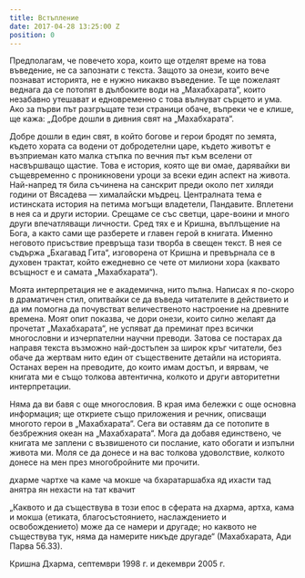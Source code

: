 ```yaml
---
title: Встъпление
date: 2017-04-28 13:25:00 Z
position: 0
---
```


Предполагам, че повечето хора, които ще отделят време на това въведение, не са запознати с текста. Защото за онези, които вече познават историята, не е нужно никакво въведение. Те ще пожелаят веднага да се потопят в дълбоките води на „Махабхарата“, които незабавно утешават и едновременно с това вълнуват сърцето и ума. Ако за първи път разгръщате тези страници обаче, въпреки че е клише, ще кажа: „Добре дошли в дивния свят на „Махабхарата“.

Добре дошли в един свят, в който богове и герои бродят по земята, където хората са водени от добродетелни царе, където животът е възприеман като малка стъпка по вечния път към вселени от насвършващо щастие. Това е история, която ще ви омае, дарявайки ви същевременно с проникновени уроци за всеки един аспект на живота. Най-напред тя била съчинена на санскрит преди около пет хиляди години от Вясадева — хималайски мъдрец. Централната тема е истинската история на петима могъщи владетели, Пандавите. Вплетени в нея са и други истории. Срещаме се със светци, царе-воини и много други впечатляващи личности. Сред тях е и Кришна, въплъщение на Бога, а както сами ще разберете и главен герой в книгата. Именно неговото присъствие превръща тази творба в свещен текст. В нея се съдържа „Бхагавад Гита“, изговорена от Кришна и превърнала се в духовен трактат, който ежедневно се чете от милиони хора (каквато всъщност е и самата „Махабхарата“).

Моята интерпретация не е академична, нито пълна. Написах я по-скоро в драматичен стил, опитвайки се да въведа читателите в действието и да им помогна да почувстват величественото настроение на древните времена. Моят опит показва, че дори онези, които силно желаят да прочетат „Махабхарата“, не успяват да преминат през всички многословни и изчерпателни научни преводи. Затова се постарах да направя текста възможно най-достъпен за широк кръг читатели, без обаче да жертвам нито един от съществените детайли на историята. Останах верен на преводите, до които имам достъп, и вярвам, че книгата ми е също толкова автентична, колкото и други авторитетни интерпретации.

Няма да ви бавя с още многословия. В края има бележки с още основна информация; ще откриете също приложения и речник, описващи многото герои в „Махабхарата“. Сега ви оставям да се потопите в безбрежния океан на „Махабхарата“. Мога да добавя единствено, че книгата ме заплени с възвишеното си послание, като обогати и изпълни живота ми. Моля се да донесе и на вас толкова удоволствие, колкото донесе на мен през многобройните ми прочити. 

дхарме чартхе ча каме ча
мокше ча бхаратаршабха
яд ихасти тад анятра
ян нехасти на тат квачит

„Каквото и да съществува в този епос в сферата на дхарма, артха, кама и мокша (етиката, благосъстоянието, наслаждението и освобождението) може да се намери и другаде; но каквото не съществува тук, няма да намерите никъде другаде“ (Махабхарата, Ади Парва 56.33).

Кришна Дхарма,
септември 1998 г. и декември 2005 г.
